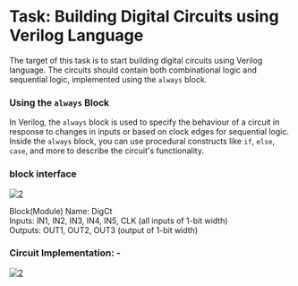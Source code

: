 # Task: Building Digital Circuits using Verilog Language

The target of this task is to start building digital circuits using Verilog language. The circuits should contain both combinational logic and sequential logic, implemented using the `always` block.


### Using the `always` Block

In Verilog, the `always` block is used to specify the behaviour of a circuit in response to changes in inputs or based on clock edges for sequential logic. Inside the `always` block, you can use procedural constructs like `if`, `else`, `case`, and more to describe the circuit's functionality.

### block interface

<a href="https://ibb.co/SP6jd8w"><img src="https://i.ibb.co/47FqYGR/1.png" alt="2" border="0"></a>

Block(Module) Name: DigCt  
Inputs: IN1, IN2, IN3, IN4, IN5, CLK (all inputs of 1-bit width)  
Outputs: OUT1, OUT2, OUT3 (output of 1-bit width)  

### Circuit Implementation: -
<a href="https://ibb.co/DfVwVdg"><img src="https://i.ibb.co/hF72701/2.png" alt="2" border="0"></a>

